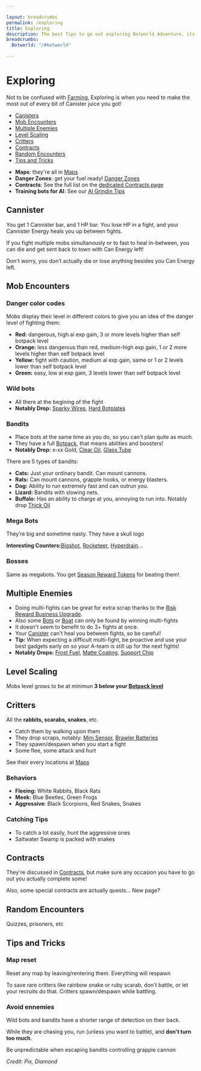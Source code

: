 ```yaml
---

layout: breadcrumbs
permalink: /exploring
title: Exploring
description: The best Tips to go out exploring Botworld Adventure, its wilderness and Danger Zones - Everything there is to know about it on the Botworld Community Wiki!
breadcrumbs:
  Botworld: "/#botworld"
  
---
```



# Exploring



<div markdown="1" class=" ghcms ghcms-intro">

Not to be confused with [Farming](/farming), Exploring is when you need to make the most out of every bit of Canister juice you got!

</div>


<ul class="page-toc toc-block-list links">
  <li class="toc-block-entry" ><a href="#canisters">Canisters</a></li>
  <li class="toc-block-entry" ><a href="#mob-encounters">Mob Encounters</a></li>
  <li class="toc-block-entry" ><a href="#multiple-enemies">Multiple Enemies</a></li>
  <li class="toc-block-entry" ><a href="#level-scaling">Level Scaling</a></li>
  <li class="toc-block-entry" ><a href="#critters">Critters</a></li>
  <li class="toc-block-entry" ><a href="#contracts">Contracts</a></li>
  <li class="toc-block-entry" ><a href="#random-encounters">Random Encounters</a></li>
  <li class="toc-block-entry" ><a href="#tips-and-tricks">Tips and Tricks</a></li>
</ul>

<div markdown="1" class=" ghcms ghcms-tips">

- **Maps**: they're all in [Maps](/maps)
- **Danger Zones**: get your fuel ready! [Danger Zones](/danger-zones)
- **Contracts**: See the full list on the [dedicated Contracts page](/contracts)
- **Training bots for AI**: See our [AI Grindin Tips](/bots#ai)

</div>

<div markdown="1" class=" ghcms ghcms-canister">

## Cannister

You get 1 Cannister bar, and 1 HP bar. You lose HP in a fight, and your Cannister Energy heals you up between fights.

If you fight multiple mobs simultanously or to fast to heal in-between, you can die and get sent back to town with Can Energy left!

Don't worry, you don’t actually die or lose anything besides you Can Energy left.

</div>


## Mob Encounters

<div markdown="1" class=" ghcms ghcms-mobs">

### Danger color codes

Mobs display their level in different colors to give you an idea of the danger level of fighting them:

- **Red:** dangerous, high ai exp gain, 3 or more levels higher than self botpack level
- **Orange:** less dangerous than red, medium-high exp gain, 1 or 2 more levels higher than self botpack level
- **Yellow:** fight with caution, medium ai exp gain, same or 1 or 2 levels lower than self botpack level
- **Green:** easy, low ai exp gain, 3 levels lower than self botpack level


### Wild bots

- All there at the begining of the fight
- **Notably Drop:** [Sparky Wires](</sparky-wires>), [Hard Botplates](</hard-botplates>)


### Bandits

- Place bots at the same time as you do, so you can't plan quite as much.
- They have a full [Botpack](</botpack>), that means abilities and boosters!
- **Notably Drop:** x-xx Gold, [Clear Oil](</clear-oil>), [Glass Tube](</glass-tube>)


There are 5 types of bandits:

- **Cats:** Just your ordinary bandit. Can mount cannons.
- **Rats:** Can mount cannons, grapple hooks, or energy blasters.
- **Dog:** Ability to run extremely fast and can outrun you.
- **Lizard:** Bandits with slowing nets.
- **Buffalo:** Has an ability to charge at you, annoying to run into. Notably drop [Thick Oil](</thick-oil>)


### Mega Bots

They’re big and sometime nasty. They have a skull logo

**Interesting Counters:**[Bigshot](</bigshot>), [Rocketeer](</Rocketeer>), [Hyperdrain](</hyperdrain>)...

### Bosses

Same as megabots. You get [Season Reward Tokens](</seasons>) for beating them!

</div>



## Multiple Enemies

<div markdown="1" class=" ghcms ghcms-multiple">

- Doing multi-fights can be great for extra scrap thanks to the [Risk Reward Business Upgrade](/business#scrap). 
- Also some [Bots](/materials) or [Boat](/boat-materials) can only be found by winning multi-fights
- It doesn't seem to benefit to do 3+ fights at once.
- Your [Canister](#canister) can't heal you between fights, so be careful!
- **Tip:** When expecting a difficult multi-fight, be proactive and use your best gadgets early on so your A-team is still up for the next fights!
- **Notably Drops:** [Frost Fuel](/frost-fuel), [Matte Coating](/matte-coating), [Support Chip](/support-chip)

</div>

## Level Scaling

<div markdown="1" class=" ghcms ghcms-scaling">

Mobs level grows to be at minimun **3 below your [Botpack level](/botpack#botpack-level)**

</div>



<div markdown="1" class=" ghcms ghcms-critters">

## Critters

All the **rabbits, scarabs, snakes**, etc.

- Catch them by walking upon them
- They drop scraps, notably: [Mini Sensor](/mini-sensor), [Brawler Batteries](/brawler-battery)
- They spawn/despawn when you start a fight
- Some flee, some attack and hurt

See their every locations at [Maps](/maps)

### Behaviors

- **Fleeing:** White Rabbits, Black Rats
- **Meek:** Blue Beetles, Green Frogs 
- **Aggressive**: Black Scorpions, Red Snakes, Snakes

### Catching Tips

- To catch a lot easily, hunt the aggressive ones
- Saltwater Swamp is packed with snakes

</div>

<div markdown="1" class=" ghcms ghcms-contracts">

## Contracts

They're discussed in [Contracts](</contracts>), but make sure any occasion you have to go out you actually complete some!

Also, some special contracts are actually quests... New page?

</div>

<div markdown="1" class=" ghcms ghcms-encounters">

## Random Encounters

Quizzes, prisoners, etc

</div>


<div markdown="1" class=" ghcms ghcms-tips">

## Tips and Tricks

### Map reset

Reset any map by leaving/rentering them. Everything will respawn

To save rare critters like rainbow snake or ruby scarab, don't battle, or let your recruits do that. Critters spawn/despawn while battling.

### Avoid ennemies

Wild bots and bandits have a shorter range of detection on their back.

While they are chasing you, run (unless you want to battle), and **don't turn too much**.

Be unpredictable when escaping bandits controlling grapple cannon

</div>

*Credit: Pix, Diamond*
